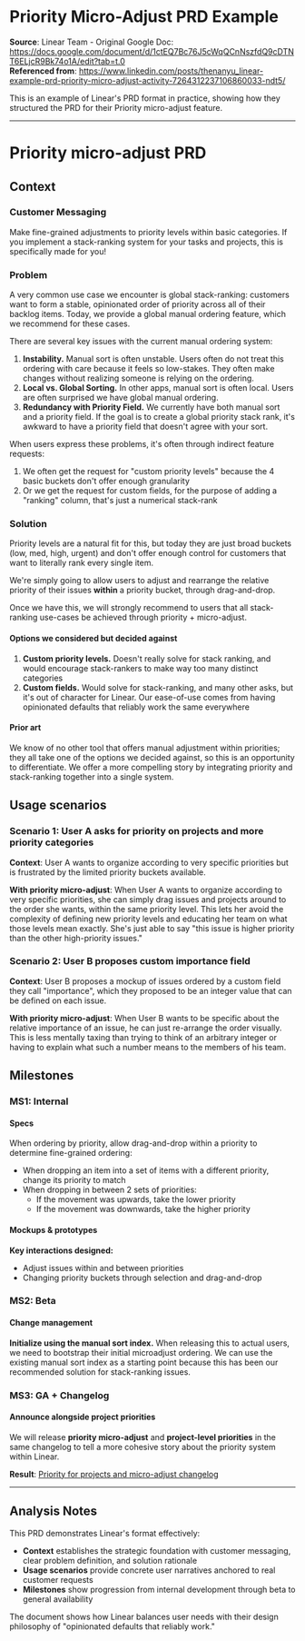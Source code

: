 # Priority Micro-Adjust PRD Example

**Source**: Linear Team - Original Google Doc: https://docs.google.com/document/d/1ctEQ7Bc76J5cWqQCnNszfdQ9cDTNT6ELjcR9Bk74o1A/edit?tab=t.0  
**Referenced from**: https://www.linkedin.com/posts/thenanyu_linear-example-prd-priority-micro-adjust-activity-7264312237106860033-ndt5/

This is an example of Linear's PRD format in practice, showing how they structured the PRD for their Priority micro-adjust feature.

---

# Priority micro-adjust PRD

## Context

### Customer Messaging

Make fine-grained adjustments to priority levels within basic categories. If you implement a stack-ranking system for your tasks and projects, this is specifically made for you!

### Problem

A very common use case we encounter is global stack-ranking: customers want to form a stable, opinionated order of priority across all of their backlog items. Today, we provide a global manual ordering feature, which we recommend for these cases.

There are several key issues with the current manual ordering system:

1. **Instability.** Manual sort is often unstable. Users often do not treat this ordering with care because it feels so low-stakes. They often make changes without realizing someone is relying on the ordering.
2. **Local vs. Global Sorting.** In other apps, manual sort is often local. Users are often surprised we have global manual ordering.
3. **Redundancy with Priority Field.** We currently have both manual sort and a priority field. If the goal is to create a global priority stack rank, it's awkward to have a priority field that doesn't agree with your sort.

When users express these problems, it's often through indirect feature requests:

1. We often get the request for "custom priority levels" because the 4 basic buckets don't offer enough granularity
2. Or we get the request for custom fields, for the purpose of adding a "ranking" column, that's just a numerical stack-rank

### Solution

Priority levels are a natural fit for this, but today they are just broad buckets (low, med, high, urgent) and don't offer enough control for customers that want to literally rank every single item.

We're simply going to allow users to adjust and rearrange the relative priority of their issues **within** a priority bucket, through drag-and-drop.

Once we have this, we will strongly recommend to users that all stack-ranking use-cases be achieved through priority + micro-adjust.

#### Options we considered but decided against

1. **Custom priority levels.** Doesn't really solve for stack ranking, and would encourage stack-rankers to make way too many distinct categories
2. **Custom fields.** Would solve for stack-ranking, and many other asks, but it's out of character for Linear. Our ease-of-use comes from having opinionated defaults that reliably work the same everywhere

#### Prior art

We know of no other tool that offers manual adjustment within priorities; they all take one of the options we decided against, so this is an opportunity to differentiate. We offer a more compelling story by integrating priority and stack-ranking together into a single system.

## Usage scenarios

### Scenario 1: User A asks for priority on projects and more priority categories

**Context**: User A wants to organize according to very specific priorities but is frustrated by the limited priority buckets available.

**With priority micro-adjust**: When User A wants to organize according to very specific priorities, she can simply drag issues and projects around to the order she wants, within the same priority level. This lets her avoid the complexity of defining new priority levels and educating her team on what those levels mean exactly. She's just able to say "this issue is higher priority than the other high-priority issues."

### Scenario 2: User B proposes custom importance field

**Context**: User B proposes a mockup of issues ordered by a custom field they call "importance", which they proposed to be an integer value that can be defined on each issue.

**With priority micro-adjust**: When User B wants to be specific about the relative importance of an issue, he can just re-arrange the order visually. This is less mentally taxing than trying to think of an arbitrary integer or having to explain what such a number means to the members of his team.

## Milestones

### MS1: Internal

#### Specs

When ordering by priority, allow drag-and-drop within a priority to determine fine-grained ordering:

- When dropping an item into a set of items with a different priority, change its priority to match
- When dropping in between 2 sets of priorities:
  - If the movement was upwards, take the lower priority
  - If the movement was downwards, take the higher priority

#### Mockups & prototypes

**Key interactions designed:**

- Adjust issues within and between priorities
- Changing priority buckets through selection and drag-and-drop

### MS2: Beta

#### Change management

**Initialize using the manual sort index.** When releasing this to actual users, we need to bootstrap their initial microadjust ordering. We can use the existing manual sort index as a starting point because this has been our recommended solution for stack-ranking issues.

### MS3: GA + Changelog

#### Announce alongside project priorities

We will release **priority micro-adjust** and **project-level priorities** in the same changelog to tell a more cohesive story about the priority system within Linear.

**Result**: [Priority for projects and micro-adjust changelog](https://linear.app/changelog/2024-07-25-priority-for-projects-and-micro-adjust)

---

## Analysis Notes

This PRD demonstrates Linear's format effectively:

- **Context** establishes the strategic foundation with customer messaging, clear problem definition, and solution rationale
- **Usage scenarios** provide concrete user narratives anchored to real customer requests
- **Milestones** show progression from internal development through beta to general availability

The document shows how Linear balances user needs with their design philosophy of "opinionated defaults that reliably work."
